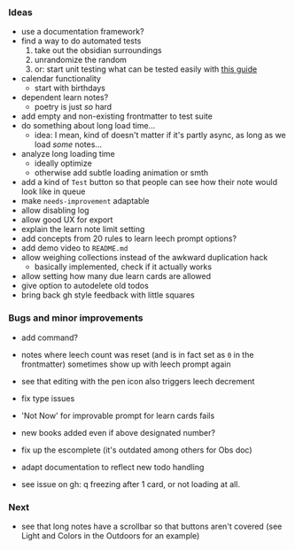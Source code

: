 
### Ideas

- use a documentation framework?
- find a way to do automated tests
    1. take out the obsidian surroundings
    2. unrandomize the random
    3. or: start unit testing what can be tested easily with [this guide](https://www.freecodecamp.org/news/how-to-start-unit-testing-javascript/)
- calendar functionality
    - start with birthdays
- dependent learn notes?
    - poetry is just *so* hard
- add empty and non-existing frontmatter to test suite
- do something about long load time...
    - idea: I mean, kind of doesn't matter if it's partly async, as long as we load *some* notes...
- analyze long loading time
    - ideally optimize
    - otherwise add subtle loading animation or smth
- add a kind of `Test` button so that people can see how their note would look like in queue
- make `needs-improvement` adaptable
- allow disabling log
- allow good UX for export
- explain the learn note limit setting
- add concepts from 20 rules to learn leech prompt options?
- add demo video to `README.md`
- allow weighing collections instead of the awkward duplication hack 
    - basically implemented, check if it actually works
- allow setting how many due learn cards are allowed
- give option to autodelete old todos
- bring back gh style feedback with little squares

### Bugs and minor improvements

- add command?
- notes where leech count was reset (and is in fact set as `0` in the frontmatter) sometimes show up with leech prompt again
- see that editing with the pen icon also triggers leech decrement
- fix type issues
- 'Not Now' for improvable prompt for learn cards fails
- new books added even if above designated number?
- fix up the escomplete (it's outdated among others for Obs doc)
- adapt documentation to reflect new todo handling


- see issue on gh: q freezing after 1 card, or not loading at all.

### Next

- see that long notes have a scrollbar so that buttons aren't covered (see Light and Colors in the Outdoors for an example)
